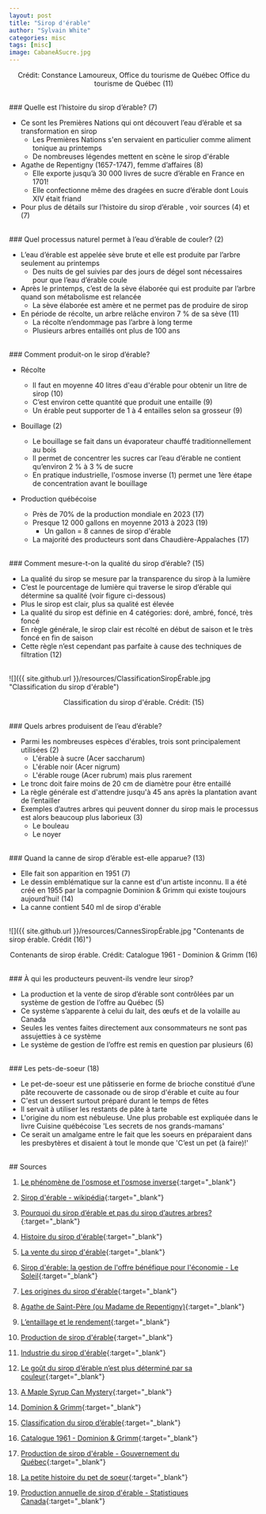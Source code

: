 ```yaml
---
layout: post
title: "Sirop d'érable"
author: "Sylvain White"
categories: misc
tags: [misc]
image: CabaneÀSucre.jpg
---
```

<p style="text-align: center;">Crédit: Constance Lamoureux, Office du tourisme de Québec Office du tourisme de Québec (11)</p>

<br/>
### Quelle est l’histoire du sirop d’érable? (7)

* Ce sont les Premières Nations qui ont découvert l’eau d’érable et sa transformation en sirop
    * Les Premières Nations s'en servaient en particulier comme aliment tonique au printemps
	* De nombreuses légendes mettent en scène le sirop d'érable
* Agathe de Repentigny (1657-1747), femme d’affaires (8)
    * Elle exporte jusqu’à 30 000 livres de sucre d’érable en France en 1701!
	* Elle confectionne même des dragées en sucre d’érable dont Louis XIV était friand
* Pour plus de détails sur l’histoire du sirop d’érable , voir sources (4) et (7)

<br/>
### Quel processus naturel permet à l’eau d’érable de couler? (2)

* L’eau d’érable est appelée sève brute et elle est produite par l’arbre seulement au printemps
	* Des nuits de gel suivies par des jours de dégel sont nécessaires pour que l’eau d’érable coule
* Après le printemps, c’est de la sève élaborée qui est produite par l’arbre quand son métabolisme est relancée
	* La sève élaborée est amère et ne permet pas de produire de sirop
* En période de récolte, un arbre relâche environ 7 % de sa sève (11)
	* La récolte n’endommage pas l’arbre à long terme
	* Plusieurs arbres entaillés ont plus de 100 ans

<br/>
### Comment produit-on le sirop d’érable?

* Récolte
    * Il faut en moyenne 40 litres d'eau d'érable pour obtenir un litre de sirop (10)
    * C’est environ cette quantité que produit une entaille (9) 
    * Un érable peut supporter de 1 à 4 entailles selon sa grosseur (9)

* Bouillage (2)
    * Le bouillage se fait dans un évaporateur chauffé traditionnellement au bois
    * Il permet de concentrer les sucres car l’eau d’érable ne contient qu’environ 2 % à 3 % de sucre
    * En pratique industrielle, l'osmose inverse (1) permet une 1ère étape de concentration avant le bouillage

* Production québécoise
    * Près de 70% de la production mondiale en 2023 (17)
    * Presque 12 000 gallons en moyenne 2013 à 2023 (19)
        * Un gallon = 8 cannes de sirop d'érable
    * La majorité des producteurs sont dans Chaudière-Appalaches (17)


<br/>
### Comment mesure-t-on la qualité du sirop d’érable? (15)

* La qualité du sirop se mesure par la transparence du sirop à la lumière
* C’est le pourcentage de lumière qui traverse le sirop d’érable qui détermine sa qualité (voir figure ci-dessous)
* Plus le sirop est clair, plus sa qualité est élevée
* La qualité du sirop est définie en 4 catégories: doré, ambré, foncé, très foncé
* En règle générale, le sirop clair est récolté en début de saison et le très foncé en fin de saison
* Cette règle n’est cependant pas parfaite à cause des techniques de filtration (12)  

<br/>
![]({{ site.github.url }}/resources/ClassificationSiropÉrable.jpg "Classification du sirop d'érable")

<p style="text-align: center;">Classification du sirop d'érable. Crédit: (15)</p>

<br/>
### Quels arbres produisent de l’eau d’érable?

* Parmi les nombreuses espèces d'érables, trois sont principalement utilisées (2)
    * L'érable à sucre (Acer saccharum)
    * L'érable noir (Acer nigrum) 
    * L'érable rouge (Acer rubrum) mais plus rarement
* Le tronc doit faire moins de 20 cm de diamètre pour être entaillé
* La règle générale est d'attendre jusqu'à 45 ans après la plantation avant de l’entailler
* Exemples d’autres arbres qui peuvent donner du sirop mais le processus est alors beaucoup plus laborieux (3)
    * Le bouleau
    * Le noyer

<br/>
### Quand la canne de sirop d’érable est-elle apparue? (13)

* Elle fait son apparition en 1951 (7)
* Le dessin emblématique sur la canne est d'un artiste inconnu. Il a été créé en 1955 par la compagnie Dominion & Grimm qui existe toujours aujourd’hui! (14)
* La canne contient 540 ml de sirop d'érable

<br/>
![]({{ site.github.url }}/resources/CannesSiropÉrable.jpg "Contenants de sirop érable. Crédit (16)")

<p style="text-align: center;">Contenants de sirop érable. Crédit: Catalogue 1961 - Dominion & Grimm (16)</p>

<br/>
### À qui les producteurs peuvent-ils vendre leur sirop?

* La production et la vente de sirop d’érable sont contrôlées par un système de gestion de l’offre au Québec (5)
* Ce système s’apparente à celui du lait, des œufs et de la volaille au Canada
* Seules les ventes faites directement aux consommateurs ne sont pas assujetties à ce système
* Le système de gestion de l’offre est remis en question par plusieurs (6)

<br/>
### Les pets-de-soeur (18)

* Le pet-de-soeur est une pâtisserie en forme de brioche constitué d’une pâte recouverte de cassonade ou de sirop d'érable et cuite au four
* C'est un dessert surtout préparé durant le temps de fêtes
* Il servait à utiliser les restants de pâte à tarte
* L'origine du nom est nébuleuse. Une plus probable est expliquée dans le livre Cuisine québécoise 'Les secrets de nos grands-mamans'
* Ce serait un amalgame entre le fait que les soeurs en préparaient dans les presbytères et disaient à tout le monde que 'C’est un pet (à faire)!'

<br/>
## Sources

1. [Le phénomène de l'osmose et l'osmose inverse](https://www.youtube.com/watch?v=IsBaWQjF2TY){:target="_blank"}

2. [Sirop d'érable - wikipédia](https://fr.wikipedia.org/wiki/Sirop_d%27%C3%A9rable){:target="_blank"}

3. [Pourquoi du sirop d’érable et pas du sirop d’autres arbres?](https://ici.radio-canada.ca/ohdio/premiere/emissions/les-annees-lumiere/segments/chronique/111998/science-sirop-erable-seve-photosynthese){:target="_blank"}

4. [Histoire du sirop d'érable](https://erableduquebec.ca/a-propos/histoire/){:target="_blank"}

5. [La vente du sirop d'érable](https://ppaq.ca/fr/vente-achat/vente-sirop-erable/){:target="_blank"}

6. [Sirop d'érable: la gestion de l'offre bénéfique pour l'économie - Le Soleil](https://www.lesoleil.com/2017/06/11/sirop-derable-la-gestion-de-loffre-benefique-pour-leconomie-d2e5af7ac1a2592e143d87fe7c72b03f/){:target="_blank"}

7. [Les origines du sirop d'érable](https://ppaq.ca/fr/sirop-erable/origines/){:target="_blank"}

8. [Agathe de Saint-Père (ou Madame de Repentigny)](https://fr.wikipedia.org/wiki/Agathe_de_Saint-P%C3%A8re){:target="_blank"}

9. [L’entaillage et le rendement](https://www.agrireseau.net/erable/documents/acer15.pdf){:target="_blank"}

10. [Production de sirop d'érable](https://scienceerable.ca/a-propos/production-erable/){:target="_blank"}

11. [Industrie du sirop d'érable](https://www.thecanadianencyclopedia.ca/fr/article/acericulture){:target="_blank"}

12. [Le goût du sirop d’érable n’est plus déterminé par sa couleur](https://ici.radio-canada.ca/ohdio/premiere/emissions/les-eclaireurs/segments/entrevue/108133/sirop-erable-stephane-guay-pastilles-gout-saveurs){:target="_blank"}

13. [A Maple Syrup Can Mystery](https://maplesyruphistory.com/2021/11/20/a-maple-syrup-can-mystery-new-discoveries-on-the-beginnings-of-the-iconic-quebec-can/){:target="_blank"}

14. [Dominion & Grimm](https://www.dominiongrimm.ca){:target="_blank"}

15. [Classification du sirop d’érable](https://www.lafermemartinette.com/categories-du-sirop-derable/){:target="_blank"}

16. [Catalogue 1961 - Dominion & Grimm](https://www.dominiongrimm.ca/DATA/VINTAGECAT/18_fr~v~catalogue-1961.pdf){:target="_blank"}

17. [Production de sirop d'érable - Gouvernement du Québec](https://www.quebec.ca/agriculture-environnement-et-ressources-naturelles/agriculture/industrie-agricole-au-quebec/productions-agricoles/production-sirop-erable-acericulture){:target="_blank"}

18. [La petite histoire du pet de soeur](https://m.facebook.com/nt/screen/?params=%7B%22note_id%22%3A842711296538904%7D&path=%2Fnotes%2Fnote%2F&refsrc=deprecated&_rdr){:target="_blank"}

19. [Production annuelle de sirop d'érable - Statistiques Canada](https://www150.statcan.gc.ca/t1/tbl1/fr/tv.action?pid=3210035401){:target="_blank"}